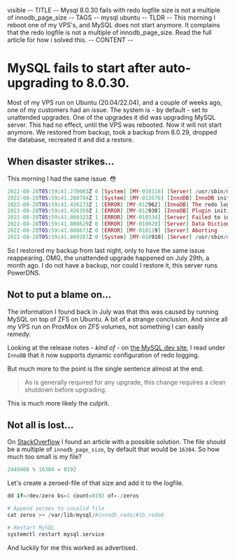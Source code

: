 visible
-- TITLE --
Mysql 8.0.30 fails with redo logfile size is not a multiple of innodb_page_size
-- TAGS --
mysql
ubuntu
-- TLDR --
This morning I reboot one of my VPS's, and MySQL does not start anymore.
It complains that the redo logfile is not a multiple of innodb_page_size.
Read the full article for how i solved this.
-- CONTENT --
# MySQL fails to start after auto-upgrading to 8.0.30.

Most of my VPS run on Ubuntu (20.04/22.04), and a couple of weeks ago, one of my customers had an issue.
The system is - by default - set to unattended upgrades. One of the upgrades it did was upgrading MySQL
server.  This had no effect, until the VPS was rebooted. Now it will not start anymore.
We restored from backup, took a backup from 8.0.29, dropped the database, recreated it and did a restore.

## When disaster strikes...

<span>This morning I had the same issue. &#128563;</span>

```elixir
2022-08-28T05:59:41.270083Z 0 [System] [MY-010116] [Server] /usr/sbin/mysqld (mysqld 8.0.30-0ubuntu0.20.04.2) starting as process 814
2022-08-28T05:59:41.280784Z 1 [System] [MY-013576] [InnoDB] InnoDB initialization has started.
2022-08-28T05:59:41.426273Z 1 [ERROR] [MY-012962] [InnoDB] The redo log file ./#innodb_redo/#ib_redo7 size 2449408 is not a multiple of innodb_page_size
2022-08-28T05:59:41.426359Z 1 [ERROR] [MY-012930] [InnoDB] Plugin initialization aborted with error Generic error.
2022-08-28T05:59:41.808322Z 1 [ERROR] [MY-010334] [Server] Failed to initialize DD Storage Engine
2022-08-28T05:59:41.808629Z 0 [ERROR] [MY-010020] [Server] Data Dictionary initialization failed.
2022-08-28T05:59:41.808673Z 0 [ERROR] [MY-010119] [Server] Aborting
2022-08-28T05:59:41.809287Z 0 [System] [MY-010910] [Server] /usr/sbin/mysqld: Shutdown complete (mysqld 8.0.30-0ubuntu0.20.04.2)  (Ubuntu).
```

So I restored my backup from last night, only to have the same issue reappearing.
OMG, the unattended upgrade happened on July 29th, a month ago. I do not have a backup, nor could I restore it, this server runs PowerDNS.

## Not to put a blame on...

The information I found back in July was that this was caused by running MySQL on top of ZFS on Ubuntu.
A bit of a strange conclusion. And since all my VPS run on ProxMox on ZFS volumes, not something I can easily remedy.

Looking at the release notes - _kind of_ - on [the MySQL dev site](https://dev.mysql.com/doc/relnotes/mysql/8.0/en/news-8-0-30.html), I read under `InnoDB` that it now supports dynamic configuration of redo logging.

But much more to the point is the single sentence almost at the end.

> As is generally required for any upgrade, this change requires a clean shutdown before upgrading.

This is much more likely the culprit.

## Not all is lost...

On [StackOverflow](https://stackoverflow.com/questions/73186360/innodb-redo0-is-not-a-multiple-of-innodb-page-size) I found an article with a possible solution.
The file should be a multiple of `innodb_page_size`, by default that would be `16384`. So how much too small is my file?

```elixir
2449408 % 16384 = 8192
```

Let's create a zeroed-file of that size and add it to the logfile.

```elixir
dd if=/dev/zero bs=1 count=8192 of=./zeros

# Append zeroes to invalid file
cat zeros >> /var/lib/mysql/#innodb_redo/#ib_redo0

# Restart MySQL
systemctl restart mysql.service
```

And luckily for me this worked as advertised.

